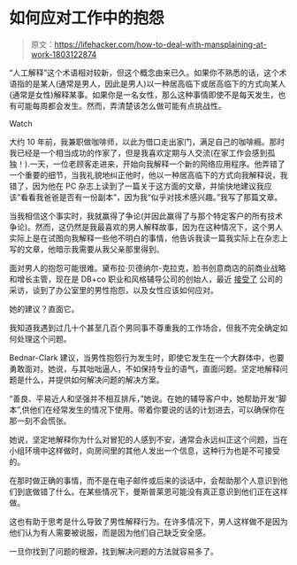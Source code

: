 # 如何应对工作中的抱怨

> 原文：<https://lifehacker.com/how-to-deal-with-mansplaining-at-work-1803122874>

“人工解释”这个术语相对较新，但这个概念由来已久。如果你不熟悉的话，这个术语指的是某人(通常是男人，因此是男人)以一种居高临下或居高临下的方式向某人(通常是女性)解释某事。如果你是一名女性，那么这种事情即使不是每天发生，也有可能每周都会发生。然而，弄清楚该怎么做可能有点挑战性。

Watch

大约 10 年前，我兼职做咖啡师，以此为借口走出家门，满足自己的咖啡瘾。那时我已经是一个相当成功的作家了，但是我喜欢定期与人交流(在家工作会感到孤独！).一天，一位老顾客走进来，开始向我解释一个新的网络应用程序。他弄错了一个重要的细节，当我礼貌地纠正他时，他以一种居高临下的方式向我解释说，我错了，因为他在 PC 杂志上读到了一篇关于这方面的文章，并愉快地建议我应该“看看我爸爸是否有一份副本”，因为我“似乎对技术感兴趣。”我写了那篇文章。

当我相信这个事实时，我就赢得了争论(并因此赢得了与那个特定客户的所有技术争论)。然而，这仍然是我最喜欢的男人解释故事，因为在这种情况下，这个男人实际上是在试图向我解释一些他不明白的事情，他告诉我读一篇我实际上在杂志上写的文章，他暗示我需要从我父亲那里得到。

面对男人的抱怨可能很难。黛布拉·贝德纳尔-克拉克，脸书创意商店的前商业战略和增长主管，现在是 DB+co 职业和风格辅导公司的创始人，最近 [接受了](https://www.inc.com/bill-carmody/how-to-thwart-mansplaining-according-to-a-former-f.html) 公司的采访，谈到了办公室里的男性抱怨，以及女性应该如何应对。

她的建议？直面它。

我知道我遇到过几十个甚至几百个男同事不尊重我的工作场合，但我不完全确定如何处理这个问题。

Bednar-Clark 建议，当男性抱怨行为发生时，即使它发生在一个大群体中，也要勇敢面对。她说，与其咄咄逼人，不如保持专业的语气，直面问题。坚定地解释问题是什么，并提供如何解决问题的解决方案。

“善良、平易近人和坚强并不相互排斥，”她说。在她的辅导客户中，她帮助开发“脚本”,供他们在经常发生的情况下使用。带着你要说的话的计划进去，可以确保你在那一刻不会慌张。

她说，坚定地解释你为什么对冒犯的人感到不安，通常会永远纠正这个问题，当在小组环境中这样做时，向房间里的其他人发出一个信息，这种行为也是不可接受的。

在那时做正确的事情，而不是在电子邮件或后来的谈话中，会帮助那个人意识到他们到底做错了什么。在某些情况下，曼斯普莱恩可能没有真正意识到他们正在这样做。

这也有助于思考是什么导致了男性解释行为。在许多情况下，男人这样做不是因为他们认为有人需要被说服，而是因为他们自己缺乏安全感。

一旦你找到了问题的根源，找到解决问题的方法就容易多了。